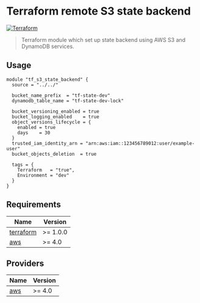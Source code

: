 # Terraform remote S3 state backend

[![Terraform](https://img.shields.io/badge/Terraform-1.0.0-blueviolet.svg)](https://www.terraform.io/)

> Terraform module which set up state backend using AWS S3 and DynamoDB services.

## Usage

```hcl
module "tf_s3_state_backend" {
  source = "../../"

  bucket_name_prefix  = "tf-state-dev"
  dynamodb_table_name = "tf-state-dev-lock"

  bucket_versioning_enabled = true
  bucket_logging_enabled    = true
  object_versions_lifecycle = {
    enabled = true
    days    = 30
  }
  trusted_iam_identity_arn = "arn:aws:iam::123456789012:user/example-user"
  bucket_objects_deletion  = true

  tags = {
    Terraform   = "true",
    Environment = "dev"
  }
}
```

## Requirements

| Name | Version |
|------|---------|
| <a name="requirement_terraform"></a> [terraform](https://releases.hashicorp.com/terraform/1.0.0/) | >= 1.0.0 |
| <a name="requirement_aws"></a> [aws](https://registry.terraform.io/providers/hashicorp/aws/4.0.0) | >= 4.0 |

## Providers

| Name | Version |
|------|---------|
| <a name="provider_aws"></a> [aws](https://registry.terraform.io/providers/hashicorp/aws/4.0.0) | >= 4.0 |
